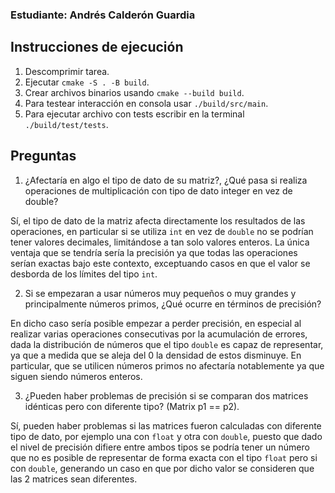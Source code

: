 ### Estudiante: Andrés Calderón Guardia

## Instrucciones de ejecución

1. Descomprimir tarea.
2. Ejecutar `cmake -S . -B build`.
3. Crear archivos binarios usando `cmake --build build`.
4. Para testear interacción en consola usar `./build/src/main`.
5. Para ejecutar archivo con tests escribir en la terminal `./build/test/tests`.

## Preguntas

1. ¿Afectaría en algo el tipo de dato de su matriz?, ¿Qué pasa si realiza operaciones de multiplicación con tipo de dato integer en vez de double?

Sí, el tipo de dato de la matriz afecta directamente los resultados de las operaciones, en particular si se utiliza `int` en vez de `double` no se podrían tener valores decimales, limitándose a tan solo valores enteros. La única ventaja que se tendría sería la precisión ya que todas las operaciones serían exactas bajo este contexto, exceptuando casos en que el valor se desborda de los límites del tipo `int`.

2. Si se empezaran a usar números muy pequeños o muy grandes y principalmente números primos, ¿Qué ocurre en términos de precisión?

En dicho caso sería posible empezar a perder precisión, en especial al realizar varias operaciones consecutivas por la acumulación de errores, dada la distribución de números que el tipo `double` es capaz de representar, ya que a medida que se aleja del 0 la densidad de estos disminuye. En particular, que se utilicen números primos no afectaría notablemente ya que siguen siendo números enteros.

3. ¿Pueden haber problemas de precisión si se comparan dos matrices idénticas pero con diferente tipo? (Matrix p1 == p2).

Sí, pueden haber problemas si las matrices fueron calculadas con diferente tipo de dato, por ejemplo una con `float` y otra con `double`, puesto que dado el nivel de precisión difiere entre ambos tipos se podría tener un número que no es posible de representar de forma exacta con el tipo `float` pero si con `double`, generando un caso en que por dicho valor se consideren que las 2 matrices sean diferentes.
